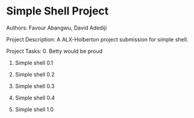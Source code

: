 # Simple Shell Project 

Authors: Favour Abangwu, David Adediji

Project Description: A ALX-Holberton project submission for simple shell.

Project Tasks:
0. Betty would be proud

1. Simple shell 0.1

2. Simple shell 0.2

3. Simple shell 0.3

4. Simple shell 0.4

5. Simple shell 1.0

